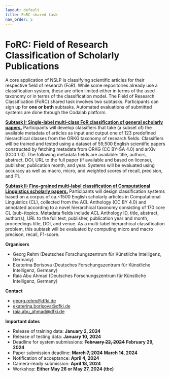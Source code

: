 ```yaml
---
layout: default
title: FoRC shared task
nav_order: 5
---
```


# FoRC: Field of Research Classification of Scholarly Publications

A core application of NSLP is classifying scientific articles for their respective field of research (FoR). While some repositories already use a classification system, these are often limited either in terms of the used taxonomy or in terms of the classification model. The Field of Research Classification (FoRC) shared task involves two subtasks. Participants can sign up for **one or both** subtasks. Automated evaluations of submitted systems are done through the Codalab platform.

**[Subtask I: Single-label multi-class FoR classification of general scholarly papers.](https://codalab.lisn.upsaclay.fr/competitions/16684)** Participants will develop classifiers that take (a subset of) the available metadata of articles as input and output one of 123 predefined hierarchical classes from the ORKG taxonomy of research fields. Classifiers will be trained and tested using a dataset of 59,500 English scientific papers constructed by fetching metadata from ORKG (CC BY-SA 4.0) and arXiv (CC0 1.0). The following metadata fields are available: title, authors, abstract, DOI, URL to the full paper (if available and based on license), publisher, publication month, and year. Systems will be evaluated using accuracy as well as macro, micro, and weighted scores of recall, precision, and F1. 

**[Subtask II: Fine-grained multi-label classification of Computational Linguistics scholarly papers.](https://codalab.lisn.upsaclay.fr/competitions/16712)** Participants will design classification systems based on a corpus of ca.~1500 English scholarly articles in Computational Linguistics (CL), collected from the ACL Anthology (CC BY 4.0) and annotated according to a novel hierarchical taxonomy consisting of 170 core CL (sub-)topics. Metadata fields include ACL Anthology ID, title, abstract, author(s), URL to the full text, publisher, publication year and month, proceedings title, DOI, and venue. As a multi-label hierarchical classification problem, this subtask will be evaluated by computing micro and macro precison, recall, F1-score.

**Organisers**

* Georg Rehm (Deutsches Forschungszentrum für Künstliche Intelligenz, Germany)
* Ekaterina Borisova (Deutsches Forschungszentrum für Künstliche Intelligenz, Germany)
* Raia Abu Ahmad (Deutsches Forschungszentrum für Künstliche Intelligenz, Germany)

**Contact**

* georg.rehm@dfki.de
* ekaterina.borisova@dfki.de
* raia.abu_ahmad@dfki.de

**Important dates**

* Release of training data: **January 2, 2024**
* Release of testing data: **January 10, 2024**
* Deadline for system submissions: ~~**February 22, 2024**~~ **February 29, 2024**
* Paper submission deadline: ~~**March 7, 2024**~~ **March 14, 2024**
* Notification of acceptance: **April 4, 2024**
* Camera-ready submission: **April 18, 2024**
* Workshop: **Either May 26 or May 27, 2024 (tbc)**


